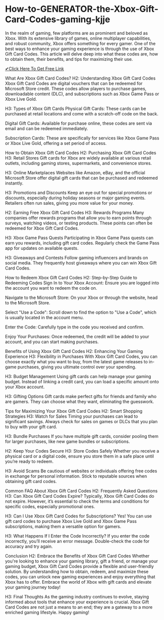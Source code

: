 # How-to-GENERATOR-the-Xbox-Gift-Card-Codes-gaming-kjje
In the realm of gaming, few platforms are as prominent and beloved as Xbox. With its extensive library of games, online multiplayer capabilities, and robust community, Xbox offers something for every gamer. One of the best ways to enhance your gaming experience is through the use of Xbox Gift Card Codes. This article will delve deep into what these codes are, how to obtain them, their benefits, and tips for maximizing their use.

[✔Click Here To Get Free Link](https://offertake.xyz/xbox/)

What Are Xbox Gift Card Codes?
H2: Understanding Xbox Gift Card Codes
Xbox Gift Card Codes are digital vouchers that can be redeemed for Microsoft Store credit. These codes allow players to purchase games, downloadable content (DLC), and subscriptions such as Xbox Game Pass or Xbox Live Gold.

H3: Types of Xbox Gift Cards
Physical Gift Cards: These cards can be purchased at retail locations and come with a scratch-off code on the back.

Digital Gift Cards: Available for purchase online, these codes are sent via email and can be redeemed immediately.

Subscription Cards: These are specifically for services like Xbox Game Pass or Xbox Live Gold, offering a set period of access.

How to Obtain Xbox Gift Card Codes
H2: Purchasing Xbox Gift Card Codes
H3: Retail Stores
Gift cards for Xbox are widely available at various retail outlets, including gaming stores, supermarkets, and convenience stores.

H3: Online Marketplaces
Websites like Amazon, eBay, and the official Microsoft Store offer digital gift cards that can be purchased and redeemed instantly.

H3: Promotions and Discounts
Keep an eye out for special promotions or discounts, especially during holiday seasons or major gaming events. Retailers often run sales, giving you more value for your money.

H2: Earning Free Xbox Gift Card Codes
H3: Rewards Programs
Many companies offer rewards programs that allow you to earn points through surveys, watching videos, or testing products. These points can often be redeemed for Xbox Gift Card Codes.

H3: Xbox Game Pass Quests
Participating in Xbox Game Pass quests can earn you rewards, including gift card codes. Regularly check the Game Pass app for updates on available quests.

H3: Giveaways and Contests
Follow gaming influencers and brands on social media. They frequently host giveaways where you can win Xbox Gift Card Codes.

How to Redeem Xbox Gift Card Codes
H2: Step-by-Step Guide to Redeeming Codes
Sign In to Your Xbox Account: Ensure you are logged into the account you want to redeem the code on.

Navigate to the Microsoft Store: On your Xbox or through the website, head to the Microsoft Store.

Select "Use a Code": Scroll down to find the option to "Use a Code", which is usually located in the account menu.

Enter the Code: Carefully type in the code you received and confirm.

Enjoy Your Purchases: Once redeemed, the credit will be added to your account, and you can start making purchases.

Benefits of Using Xbox Gift Card Codes
H2: Enhancing Your Gaming Experience
H3: Flexibility in Purchases
With Xbox Gift Card Codes, you can choose exactly what you want to buy, from the latest game releases to in-game purchases, giving you ultimate control over your spending.

H3: Budget Management
Using gift cards can help manage your gaming budget. Instead of linking a credit card, you can load a specific amount onto your Xbox account.

H3: Gifting Options
Gift cards make perfect gifts for friends and family who are gamers. They can choose what they want, eliminating the guesswork.

Tips for Maximizing Your Xbox Gift Card Codes
H2: Smart Shopping Strategies
H3: Watch for Sales
Timing your purchases can lead to significant savings. Always check for sales on games or DLCs that you plan to buy with your gift card.

H3: Bundle Purchases
If you have multiple gift cards, consider pooling them for larger purchases, like new game bundles or subscriptions.

H2: Keep Your Codes Secure
H3: Store Codes Safely
Whether you receive a physical card or a digital code, ensure you store them in a safe place until you’re ready to redeem.

H3: Avoid Scams
Be cautious of websites or individuals offering free codes in exchange for personal information. Stick to reputable sources when obtaining gift card codes.

Common FAQ About Xbox Gift Card Codes
H2: Frequently Asked Questions
H3: Can Xbox Gift Card Codes Expire?
Typically, Xbox Gift Card Codes do not expire. However, it’s essential to check the terms and conditions for specific codes, especially promotional ones.

H3: Can I Use Xbox Gift Card Codes for Subscriptions?
Yes! You can use gift card codes to purchase Xbox Live Gold and Xbox Game Pass subscriptions, making them a versatile option for gamers.

H3: What Happens If I Enter the Code Incorrectly?
If you enter the code incorrectly, you’ll receive an error message. Double-check the code for accuracy and try again.

Conclusion
H2: Embrace the Benefits of Xbox Gift Card Codes
Whether you're looking to enhance your gaming library, gift a friend, or manage your gaming budget, Xbox Gift Card Codes provide a flexible and user-friendly solution. By understanding how to obtain, redeem, and maximize these codes, you can unlock new gaming experiences and enjoy everything that Xbox has to offer. Embrace the world of Xbox with gift cards and elevate your gaming journey today!

H3: Final Thoughts
As the gaming industry continues to evolve, staying informed about tools that enhance your experience is crucial. Xbox Gift Card Codes are not just a means to an end; they are a gateway to a more enriched gaming lifestyle. Happy gaming!
